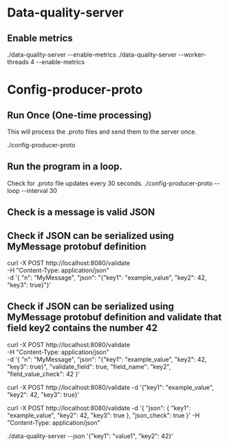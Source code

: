 # Data-quality-server

## Enable metrics
./data-quality-server --enable-metrics
./data-quality-server --worker-threads 4 --enable-metrics


# Config-producer-proto

## Run Once (One-time processing)

This will process the .proto files and send them to the server once.

./config-producer-proto

## Run the program in a loop.

Check for .proto file updates every 30 seconds.
./config-producer-proto --loop --interval 30

## Check is a message is valid JSON

## Check if JSON can be serialized using MyMessage protobuf definition
curl -X POST http://localhost:8080/validate \
  -H "Content-Type: application/json" \
  -d '{
    "n": "MyMessage", 
    "json": "{\"key1\": \"example_value\", \"key2\": 42, \"key3\": true}"}'

## Check if JSON can be serialized using MyMessage protobuf definition and validate that field key2 contains the number 42
curl -X POST http://localhost:8080/validate \
  -H "Content-Type: application/json" \
  -d '{
    "n": "MyMessage", 
    "json": "{\"key1\": \"example_value\", \"key2\": 42, \"key3\": true}", 
    "validate_field": true,
    "field_name": "key2",
    "field_value_check": 42  }'

curl -X POST http://localhost:8080/validate -d '{"key1": "example_value", "key2": 42, "key3": true}'

curl -X POST http://localhost:8080/validate -d '{
    "json": {
        "key1": "example_value",
        "key2": 42,
        "key3": true
    },
    "json_check": true
}' -H "Content-Type: application/json"

./data-quality-server --json '{"key1": "value1", "key2": 42}'